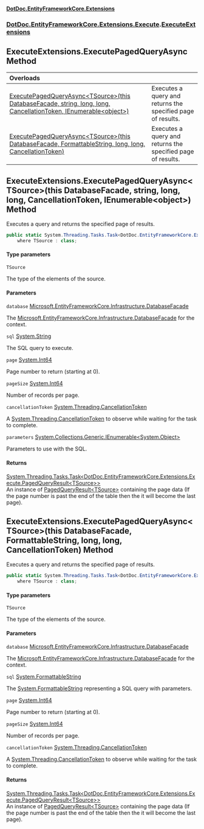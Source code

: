 #### [DotDoc\.EntityFrameworkCore\.Extensions](index.md 'index')
### [DotDoc\.EntityFrameworkCore\.Extensions\.Execute](DotDoc.EntityFrameworkCore.Extensions.Execute.md 'DotDoc\.EntityFrameworkCore\.Extensions\.Execute').[ExecuteExtensions](ExecuteExtensions.md 'DotDoc\.EntityFrameworkCore\.Extensions\.Execute\.ExecuteExtensions')

## ExecuteExtensions\.ExecutePagedQueryAsync Method

| Overloads | |
| :--- | :--- |
| [ExecutePagedQueryAsync&lt;TSource&gt;\(this DatabaseFacade, string, long, long, CancellationToken, IEnumerable&lt;object&gt;\)](ExecuteExtensions.ExecutePagedQueryAsync.md#DotDoc.EntityFrameworkCore.Extensions.Execute.ExecuteExtensions.ExecutePagedQueryAsync_TSource_(thisMicrosoft.EntityFrameworkCore.Infrastructure.DatabaseFacade,string,long,long,System.Threading.CancellationToken,System.Collections.Generic.IEnumerable_object_) 'DotDoc\.EntityFrameworkCore\.Extensions\.Execute\.ExecuteExtensions\.ExecutePagedQueryAsync\<TSource\>\(this Microsoft\.EntityFrameworkCore\.Infrastructure\.DatabaseFacade, string, long, long, System\.Threading\.CancellationToken, System\.Collections\.Generic\.IEnumerable\<object\>\)') | Executes a query and returns the specified page of results\. |
| [ExecutePagedQueryAsync&lt;TSource&gt;\(this DatabaseFacade, FormattableString, long, long, CancellationToken\)](ExecuteExtensions.ExecutePagedQueryAsync.md#DotDoc.EntityFrameworkCore.Extensions.Execute.ExecuteExtensions.ExecutePagedQueryAsync_TSource_(thisMicrosoft.EntityFrameworkCore.Infrastructure.DatabaseFacade,System.FormattableString,long,long,System.Threading.CancellationToken) 'DotDoc\.EntityFrameworkCore\.Extensions\.Execute\.ExecuteExtensions\.ExecutePagedQueryAsync\<TSource\>\(this Microsoft\.EntityFrameworkCore\.Infrastructure\.DatabaseFacade, System\.FormattableString, long, long, System\.Threading\.CancellationToken\)') | Executes a query and returns the specified page of results\. |

<a name='DotDoc.EntityFrameworkCore.Extensions.Execute.ExecuteExtensions.ExecutePagedQueryAsync_TSource_(thisMicrosoft.EntityFrameworkCore.Infrastructure.DatabaseFacade,string,long,long,System.Threading.CancellationToken,System.Collections.Generic.IEnumerable_object_)'></a>

## ExecuteExtensions\.ExecutePagedQueryAsync\<TSource\>\(this DatabaseFacade, string, long, long, CancellationToken, IEnumerable\<object\>\) Method

Executes a query and returns the specified page of results\.

```csharp
public static System.Threading.Tasks.Task<DotDoc.EntityFrameworkCore.Extensions.Execute.PagedQueryResult<TSource>> ExecutePagedQueryAsync<TSource>(this Microsoft.EntityFrameworkCore.Infrastructure.DatabaseFacade database, string sql, long page, long pageSize, System.Threading.CancellationToken cancellationToken=default(System.Threading.CancellationToken), System.Collections.Generic.IEnumerable<object?> parameters)
    where TSource : class;
```
#### Type parameters

<a name='DotDoc.EntityFrameworkCore.Extensions.Execute.ExecuteExtensions.ExecutePagedQueryAsync_TSource_(thisMicrosoft.EntityFrameworkCore.Infrastructure.DatabaseFacade,string,long,long,System.Threading.CancellationToken,System.Collections.Generic.IEnumerable_object_).TSource'></a>

`TSource`

The type of the elements of the source\.
#### Parameters

<a name='DotDoc.EntityFrameworkCore.Extensions.Execute.ExecuteExtensions.ExecutePagedQueryAsync_TSource_(thisMicrosoft.EntityFrameworkCore.Infrastructure.DatabaseFacade,string,long,long,System.Threading.CancellationToken,System.Collections.Generic.IEnumerable_object_).database'></a>

`database` [Microsoft\.EntityFrameworkCore\.Infrastructure\.DatabaseFacade](https://learn.microsoft.com/en-us/dotnet/api/microsoft.entityframeworkcore.infrastructure.databasefacade 'Microsoft\.EntityFrameworkCore\.Infrastructure\.DatabaseFacade')

The [Microsoft\.EntityFrameworkCore\.Infrastructure\.DatabaseFacade](https://learn.microsoft.com/en-us/dotnet/api/microsoft.entityframeworkcore.infrastructure.databasefacade 'Microsoft\.EntityFrameworkCore\.Infrastructure\.DatabaseFacade') for the context\.

<a name='DotDoc.EntityFrameworkCore.Extensions.Execute.ExecuteExtensions.ExecutePagedQueryAsync_TSource_(thisMicrosoft.EntityFrameworkCore.Infrastructure.DatabaseFacade,string,long,long,System.Threading.CancellationToken,System.Collections.Generic.IEnumerable_object_).sql'></a>

`sql` [System\.String](https://learn.microsoft.com/en-us/dotnet/api/system.string 'System\.String')

The SQL query to execute\.

<a name='DotDoc.EntityFrameworkCore.Extensions.Execute.ExecuteExtensions.ExecutePagedQueryAsync_TSource_(thisMicrosoft.EntityFrameworkCore.Infrastructure.DatabaseFacade,string,long,long,System.Threading.CancellationToken,System.Collections.Generic.IEnumerable_object_).page'></a>

`page` [System\.Int64](https://learn.microsoft.com/en-us/dotnet/api/system.int64 'System\.Int64')

Page number to return \(starting at 0\)\.

<a name='DotDoc.EntityFrameworkCore.Extensions.Execute.ExecuteExtensions.ExecutePagedQueryAsync_TSource_(thisMicrosoft.EntityFrameworkCore.Infrastructure.DatabaseFacade,string,long,long,System.Threading.CancellationToken,System.Collections.Generic.IEnumerable_object_).pageSize'></a>

`pageSize` [System\.Int64](https://learn.microsoft.com/en-us/dotnet/api/system.int64 'System\.Int64')

Number of records per page\.

<a name='DotDoc.EntityFrameworkCore.Extensions.Execute.ExecuteExtensions.ExecutePagedQueryAsync_TSource_(thisMicrosoft.EntityFrameworkCore.Infrastructure.DatabaseFacade,string,long,long,System.Threading.CancellationToken,System.Collections.Generic.IEnumerable_object_).cancellationToken'></a>

`cancellationToken` [System\.Threading\.CancellationToken](https://learn.microsoft.com/en-us/dotnet/api/system.threading.cancellationtoken 'System\.Threading\.CancellationToken')

A [System\.Threading\.CancellationToken](https://learn.microsoft.com/en-us/dotnet/api/system.threading.cancellationtoken 'System\.Threading\.CancellationToken') to observe while waiting for the task to complete\.

<a name='DotDoc.EntityFrameworkCore.Extensions.Execute.ExecuteExtensions.ExecutePagedQueryAsync_TSource_(thisMicrosoft.EntityFrameworkCore.Infrastructure.DatabaseFacade,string,long,long,System.Threading.CancellationToken,System.Collections.Generic.IEnumerable_object_).parameters'></a>

`parameters` [System\.Collections\.Generic\.IEnumerable&lt;](https://learn.microsoft.com/en-us/dotnet/api/system.collections.generic.ienumerable-1 'System\.Collections\.Generic\.IEnumerable\`1')[System\.Object](https://learn.microsoft.com/en-us/dotnet/api/system.object 'System\.Object')[&gt;](https://learn.microsoft.com/en-us/dotnet/api/system.collections.generic.ienumerable-1 'System\.Collections\.Generic\.IEnumerable\`1')

Parameters to use with the SQL\.

#### Returns
[System\.Threading\.Tasks\.Task&lt;](https://learn.microsoft.com/en-us/dotnet/api/system.threading.tasks.task-1 'System\.Threading\.Tasks\.Task\`1')[DotDoc\.EntityFrameworkCore\.Extensions\.Execute\.PagedQueryResult&lt;](PagedQueryResult_TSource_.md 'DotDoc\.EntityFrameworkCore\.Extensions\.Execute\.PagedQueryResult\<TSource\>')[TSource](ExecuteExtensions.md#DotDoc.EntityFrameworkCore.Extensions.Execute.ExecuteExtensions.ExecutePagedQueryAsync_TSource_(thisMicrosoft.EntityFrameworkCore.Infrastructure.DatabaseFacade,string,long,long,System.Threading.CancellationToken,System.Collections.Generic.IEnumerable_object_).TSource 'DotDoc\.EntityFrameworkCore\.Extensions\.Execute\.ExecuteExtensions\.ExecutePagedQueryAsync\<TSource\>\(this Microsoft\.EntityFrameworkCore\.Infrastructure\.DatabaseFacade, string, long, long, System\.Threading\.CancellationToken, System\.Collections\.Generic\.IEnumerable\<object\>\)\.TSource')[&gt;](PagedQueryResult_TSource_.md 'DotDoc\.EntityFrameworkCore\.Extensions\.Execute\.PagedQueryResult\<TSource\>')[&gt;](https://learn.microsoft.com/en-us/dotnet/api/system.threading.tasks.task-1 'System\.Threading\.Tasks\.Task\`1')  
An instance of [PagedQueryResult&lt;TSource&gt;](PagedQueryResult_TSource_.md 'DotDoc\.EntityFrameworkCore\.Extensions\.Execute\.PagedQueryResult\<TSource\>') containing the page data \(If the page number is past the end of the table then the it will become the last page\)\.

<a name='DotDoc.EntityFrameworkCore.Extensions.Execute.ExecuteExtensions.ExecutePagedQueryAsync_TSource_(thisMicrosoft.EntityFrameworkCore.Infrastructure.DatabaseFacade,System.FormattableString,long,long,System.Threading.CancellationToken)'></a>

## ExecuteExtensions\.ExecutePagedQueryAsync\<TSource\>\(this DatabaseFacade, FormattableString, long, long, CancellationToken\) Method

Executes a query and returns the specified page of results\.

```csharp
public static System.Threading.Tasks.Task<DotDoc.EntityFrameworkCore.Extensions.Execute.PagedQueryResult<TSource>> ExecutePagedQueryAsync<TSource>(this Microsoft.EntityFrameworkCore.Infrastructure.DatabaseFacade database, System.FormattableString sql, long page, long pageSize, System.Threading.CancellationToken cancellationToken=default(System.Threading.CancellationToken))
    where TSource : class;
```
#### Type parameters

<a name='DotDoc.EntityFrameworkCore.Extensions.Execute.ExecuteExtensions.ExecutePagedQueryAsync_TSource_(thisMicrosoft.EntityFrameworkCore.Infrastructure.DatabaseFacade,System.FormattableString,long,long,System.Threading.CancellationToken).TSource'></a>

`TSource`

The type of the elements of the source\.
#### Parameters

<a name='DotDoc.EntityFrameworkCore.Extensions.Execute.ExecuteExtensions.ExecutePagedQueryAsync_TSource_(thisMicrosoft.EntityFrameworkCore.Infrastructure.DatabaseFacade,System.FormattableString,long,long,System.Threading.CancellationToken).database'></a>

`database` [Microsoft\.EntityFrameworkCore\.Infrastructure\.DatabaseFacade](https://learn.microsoft.com/en-us/dotnet/api/microsoft.entityframeworkcore.infrastructure.databasefacade 'Microsoft\.EntityFrameworkCore\.Infrastructure\.DatabaseFacade')

The [Microsoft\.EntityFrameworkCore\.Infrastructure\.DatabaseFacade](https://learn.microsoft.com/en-us/dotnet/api/microsoft.entityframeworkcore.infrastructure.databasefacade 'Microsoft\.EntityFrameworkCore\.Infrastructure\.DatabaseFacade') for the context\.

<a name='DotDoc.EntityFrameworkCore.Extensions.Execute.ExecuteExtensions.ExecutePagedQueryAsync_TSource_(thisMicrosoft.EntityFrameworkCore.Infrastructure.DatabaseFacade,System.FormattableString,long,long,System.Threading.CancellationToken).sql'></a>

`sql` [System\.FormattableString](https://learn.microsoft.com/en-us/dotnet/api/system.formattablestring 'System\.FormattableString')

The [System\.FormattableString](https://learn.microsoft.com/en-us/dotnet/api/system.formattablestring 'System\.FormattableString') representing a SQL query with parameters\.

<a name='DotDoc.EntityFrameworkCore.Extensions.Execute.ExecuteExtensions.ExecutePagedQueryAsync_TSource_(thisMicrosoft.EntityFrameworkCore.Infrastructure.DatabaseFacade,System.FormattableString,long,long,System.Threading.CancellationToken).page'></a>

`page` [System\.Int64](https://learn.microsoft.com/en-us/dotnet/api/system.int64 'System\.Int64')

Page number to return \(starting at 0\)\.

<a name='DotDoc.EntityFrameworkCore.Extensions.Execute.ExecuteExtensions.ExecutePagedQueryAsync_TSource_(thisMicrosoft.EntityFrameworkCore.Infrastructure.DatabaseFacade,System.FormattableString,long,long,System.Threading.CancellationToken).pageSize'></a>

`pageSize` [System\.Int64](https://learn.microsoft.com/en-us/dotnet/api/system.int64 'System\.Int64')

Number of records per page\.

<a name='DotDoc.EntityFrameworkCore.Extensions.Execute.ExecuteExtensions.ExecutePagedQueryAsync_TSource_(thisMicrosoft.EntityFrameworkCore.Infrastructure.DatabaseFacade,System.FormattableString,long,long,System.Threading.CancellationToken).cancellationToken'></a>

`cancellationToken` [System\.Threading\.CancellationToken](https://learn.microsoft.com/en-us/dotnet/api/system.threading.cancellationtoken 'System\.Threading\.CancellationToken')

A [System\.Threading\.CancellationToken](https://learn.microsoft.com/en-us/dotnet/api/system.threading.cancellationtoken 'System\.Threading\.CancellationToken') to observe while waiting for the task to complete\.

#### Returns
[System\.Threading\.Tasks\.Task&lt;](https://learn.microsoft.com/en-us/dotnet/api/system.threading.tasks.task-1 'System\.Threading\.Tasks\.Task\`1')[DotDoc\.EntityFrameworkCore\.Extensions\.Execute\.PagedQueryResult&lt;](PagedQueryResult_TSource_.md 'DotDoc\.EntityFrameworkCore\.Extensions\.Execute\.PagedQueryResult\<TSource\>')[TSource](ExecuteExtensions.md#DotDoc.EntityFrameworkCore.Extensions.Execute.ExecuteExtensions.ExecutePagedQueryAsync_TSource_(thisMicrosoft.EntityFrameworkCore.Infrastructure.DatabaseFacade,System.FormattableString,long,long,System.Threading.CancellationToken).TSource 'DotDoc\.EntityFrameworkCore\.Extensions\.Execute\.ExecuteExtensions\.ExecutePagedQueryAsync\<TSource\>\(this Microsoft\.EntityFrameworkCore\.Infrastructure\.DatabaseFacade, System\.FormattableString, long, long, System\.Threading\.CancellationToken\)\.TSource')[&gt;](PagedQueryResult_TSource_.md 'DotDoc\.EntityFrameworkCore\.Extensions\.Execute\.PagedQueryResult\<TSource\>')[&gt;](https://learn.microsoft.com/en-us/dotnet/api/system.threading.tasks.task-1 'System\.Threading\.Tasks\.Task\`1')  
An instance of [PagedQueryResult&lt;TSource&gt;](PagedQueryResult_TSource_.md 'DotDoc\.EntityFrameworkCore\.Extensions\.Execute\.PagedQueryResult\<TSource\>') containing the page data \(If the page number is past the end of the table then the it will become the last page\)\.